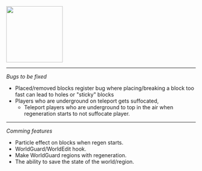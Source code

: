 <img src="https://imgur.com/cCjihnu.png" width="150px" height="150px">

***

*Bugs to be fixed*

 - Placed/removed blocks register bug where placing/breaking a block too fast can lead to holes or "sticky" blocks
 - Players who are underground on teleport gets suffocated,
   - Teleport players who are underground to top in the air when regeneration starts to not suffocate player.

***
 
 *Comming features*
 
  - Particle effect on blocks when regen starts.
  - WorldGuard/WorldEdit hook.
  - Make WorldGuard regions with regeneration.
  - The ability to save the state of the world/region.


